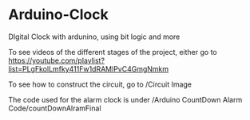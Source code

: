 # Arduino-Clock
 DIgital Clock with ardunino, using bit logic and more

To see videos of the different stages of the project, either go to https://youtube.com/playlist?list=PLgFkolLmfky411Fw1dRAMlPvC4GmgNmkm

To see how to construct the circuit, go to /Circuit Image

The code used for the alarm clock is under /Arduino CountDown Alarm Code/countDownAlramFinal
